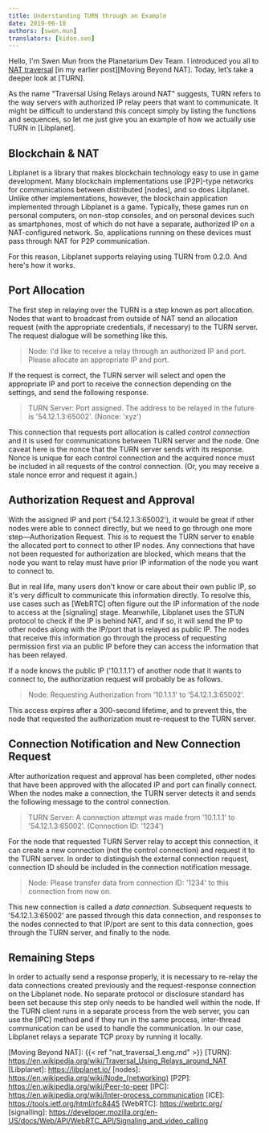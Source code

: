 ```yaml
---
title: Understanding TURN through an Example
date: 2019-06-18
authors: [swen.mun]
translators: [kidon.seo]
---
```


Hello, I'm Swen Mun from the Planetarium Dev Team. I introduced you all to [NAT traversal][] [in my earlier post][Moving Beyond NAT]. Today, let’s take a deeper look at [TURN].

As the name "Traversal Using Relays around NAT" suggests, TURN refers to the way servers with authorized IP relay peers that want to communicate. It might be difficult to understand this concept simply by listing the functions and sequences, so let me just give you an example of how we actually use TURN in [Libplanet].

## Blockchain & NAT 

Libplanet is a library that makes blockchain technology easy to use in game development. Many blockchain implementations use [P2P]-type networks for communications between distributed [nodes], and so does Libplanet. Unlike other implementations, however, the blockchain application implemented through Libplanet is a game. Typically, these games run on personal computers, on non-stop consoles, and on personal devices such as smartphones, most of which do not have a separate, authorized IP on a NAT-configured network. So, applications running on these devices must pass through NAT for P2P communication.
 
For this reason, Libplanet supports relaying using TURN from 0.2.0. And here's how it works.

## Port Allocation

The first step in relaying over the TURN is a step known as port allocation. Nodes that want to broadcast from outside of NAT send an allocation request (with the appropriate credentials, if necessary) to the TURN server. The request dialogue will be something like this.

> Node: I'd like to receive a relay through an authorized IP and port. Please allocate an appropriate IP and port.

If the request is correct, the TURN server will select and open the appropriate IP and port to receive the connection depending on the settings, and send the following response.


> TURN Server: Port assigned. The address to be relayed in the future is '54.12.1.3:65002'. (Nonce: 'xyz')

This connection that requests port allocation is called *control connection* and it is used for communications between TURN server and the node. One caveat here is the nonce that the TURN server sends with its response. Nonce is unique for each control connection and the acquired nonce must be included in all requests of the control connection. (Or, you may receive a stale nonce error and request it again.)

## Authorization Request and Approval

With the assigned IP and port ('54.12.1.3:65002'), it would be great if other nodes were able to connect directly, but we need to go through one more step—Authorization Request. This is to request the TURN server to enable the allocated port to connect to other IP nodes. Any connections that have not been requested for authorization are blocked, which means that the node you want to relay must have prior IP information of the node you want to connect to. 

But in real life, many users don't know or care about their own public IP, so it's very difficult to communicate this information directly. To resolve this, use cases such as [WebRTC] often figure out the IP information of the node to access at the [signaling] stage. Meanwhile, Libplanet uses the STUN protocol to check if the IP is behind NAT, and if so, it will send the IP to other nodes along with the IP/port that is relayed as public IP. The nodes that receive this information go through the process of requesting permission first via an public IP before they can access the information that has been relayed.

If a node knows the public IP ('10.1.1.1') of another node that it wants to connect to, the authorization request will probably be as follows.

> Node: Requesting Authorization from '10.1.1.1' to '54.12.1.3:65002'.

This access expires after a 300-second lifetime, and to prevent this, the node that requested the authorization must re-request to the TURN server.

## Connection Notification and New Connection Request

After authorization request and approval has been completed, other nodes that have been approved with the allocated IP and port can finally connect. When the nodes make a connection, the TURN server detects it and sends the following message to the control connection.

> TURN Server: A connection attempt was made from '10.1.1.1' to '54.12.1.3:65002'. (Connection ID: '1234')

For the node that requested TURN Server relay to accept this connection, it can create a new connection (not the control connection) and request it to the TURN server. In order to distinguish the external connection request, connection ID should be included in the connection notification message.

> Node: Please transfer data from connection ID: '1234' to this connection from now on.

This new connection is called a *data connection*. Subsequent requests to '54.12.1.3:65002' are passed through this data connection, and responses to the nodes connected to that IP/port are sent to this data connection, goes through the TURN server, and finally to the node.

## Remaining Steps

In order to actually send a response properly, it is necessary to re-relay the data connections created previously and the request-response connection on the Libplanet node. No separate protocol or disclosure standard has been set because this step only needs to be handled well within the node. If the TURN client runs in a separate process from the web server, you can use the [IPC] method and if they run in the same process, inter-thread communication can be used to handle the communication. In our case, Libplanet relays a separate TCP proxy by running it locally.


[NAT traversal]: https://en.wikipedia.org/wiki/NAT_traversal
[Moving Beyond NAT]: {{< ref "nat_traversal_1.eng.md" >}}
[TURN]: https://en.wikipedia.org/wiki/Traversal_Using_Relays_around_NAT
[Libplanet]: https://libplanet.io/
[nodes]: https://en.wikipedia.org/wiki/Node_(networking)
[P2P]: https://en.wikipedia.org/wiki/Peer-to-peer
[IPC]: https://en.wikipedia.org/wiki/Inter-process_communication
[ICE]: https://tools.ietf.org/html/rfc8445
[WebRTC]: https://webrtc.org/
[signalling]: https://developer.mozilla.org/en-US/docs/Web/API/WebRTC_API/Signaling_and_video_calling
